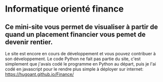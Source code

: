 # Informatique orienté finance


## Ce mini-site vous permet de visualiser à partir de quand un placement financier vous pemet de devenir rentier.

Le site est encore en cours de développement et vous pouvez contribuer à son développement.
Le code Python ne fait pas partie du site, c'est simplement que j'avais codé le programme en Python au départ, puis je l'ai codé en javascript pour le rendre plus simple à déployer sur internet: https://hugoant.github.io/Finance/
